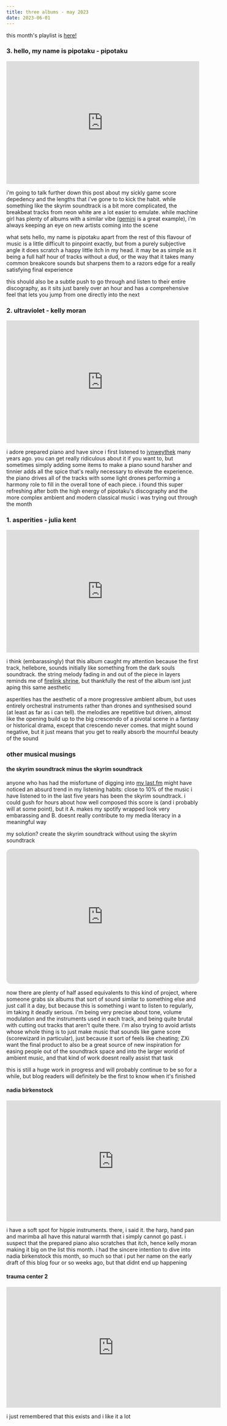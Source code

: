 ```yaml
---
title: three albums - may 2023
date: 2023-06-01
---
```


this month's playlist is [here!](https://open.spotify.com/playlist/6BU15m431CObSKIN0FeLgQ?si=6b85e44c13e6416a)

### 3. hello, my name is pipotaku - pipotaku  
<iframe style="border: 0; width: 100%; height: 320px;" src="https://bandcamp.com/EmbeddedPlayer/album=2704358402/size=large/bgcol=ffffff/linkcol=0687f5/artwork=small/transparent=true/" seamless><a href="https://pipotaku.bandcamp.com/album/hello-my-name-is-pipotaku">Hello, My Name Is Pipotaku by Pipotaku</a></iframe>  

i'm going to talk further down this post about my sickly game score depedency and the lengths that i've gone to to kick the habit. while something like the skyrim soundtrack is a bit more complicated, the breakbeat tracks from neon white are a lot easier to emulate. while machine girl has plenty of albums with a similar vibe ([gemini](https://machinegirl.bandcamp.com/album/gemini) is a great example), i'm always keeping an eye on new artists coming into the scene

what sets hello, my name is pipotaku apart from the rest of this flavour of music is a little difficult to pinpoint exactly, but from a purely subjective angle it does scratch a happy little itch in my head. it may be as simple as it being a full half hour of tracks without a dud, or the way that it takes many common breakcore sounds but sharpens them to a razors edge for a really satisfying final experience

this should also be a subtle push to go through and listen to their entire discography, as it sits just barely over an hour and has a comprehensive feel that lets you jump from one directly into the next

### 2. ultraviolet - kelly moran
<iframe style="border: 0; width: 100%; height: 320px;" src="https://bandcamp.com/EmbeddedPlayer/album=3704305105/size=large/bgcol=ffffff/linkcol=0687f5/artwork=small/transparent=true/" seamless><a href="https://kellymoran.bandcamp.com/album/ultraviolet">Ultraviolet by kelly moran</a></iframe>  

i adore prepared piano and have since i first listened to [jynweythek](https://aphextwin.bandcamp.com/track/jynweythek) many years ago. you can get really ridiculous about it if you want to, but sometimes simply adding some items to make a piano sound harsher and tinnier adds all the spice that's really necessary to elevate the experience. the piano drives all of the tracks with some light drones performing a harmony role to fill in the overall tone of each piece. i found this  super refreshing after both the high energy of pipotaku's discography and the more complex ambient and modern classical music i was trying out through the month

### 1. asperities - julia kent  
<iframe style="border: 0; width: 100%; height: 320px;" src="https://bandcamp.com/EmbeddedPlayer/album=3258924639/size=large/bgcol=ffffff/linkcol=0687f5/artwork=small/transparent=true/" seamless><a href="https://music.juliakent.com/album/asperities">Asperities by Julia Kent</a></iframe>  

i think (embarassingly) that this album caught my attention because the first track, hellebore, sounds initially like something from the dark souls soundtrack. the string melody fading in and out of the piece in layers reminds me of [firelink shrine](https://www.youtube.com/watch?v=pJhVgB_H-Q8), but thankfully the rest of the album isnt just aping this same aesthetic

asperities has the aesthetic of a more progressive ambient album, but uses entirely orchestral instruments rather than drones and synthesised sound (at least as far as i can tell). the melodies are repetitive but driven, almost like the opening build up to the big crescendo of a pivotal scene in a fantasy or historical drama, except that crescendo never comes. that might sound negative, but it just means that you get to really absorb the mournful beauty of the sound

### other musical musings

#### the skyrim soundtrack minus the skyrim soundtrack  
anyone who has had the misfortune of digging into [my last.fm](https://www.last.fm/user/uuupah/library/albums) might have noticed an absurd trend in my listening habits: close to 10% of the music i have listened to in the last five years has been the skyrim soundtrack. i could gush for hours about how well composed this score is (and i probably will at some point), but it A. makes my spotify wrapped look very embarassing and B. doesnt really contribute to my media literacy in a meaningful way  

my solution? create the skyrim soundtrack without using the skyrim soundtrack

<iframe style="border-radius:12px" src="https://open.spotify.com/embed/playlist/65Zz0fFlrTOtBDt5O8bVBR?utm_source=generator" width="100%" height="352" frameBorder="0" allowfullscreen="" allow="autoplay; clipboard-write; encrypted-media; fullscreen; picture-in-picture" loading="lazy"></iframe>

now there are plenty of half assed equivalents to this kind of project, where someone grabs six albums that sort of sound similar to something else and just call it a day, but because this is something i want to listen to regularly, im taking it deadly serious. i'm being very precise about tone, volume modulation and the instruments used in each track, and being quite brutal with cutting out tracks that aren't quite there. i'm also trying to avoid artists whose whole thing is to just make music that sounds like game score (scorewizard in particular), just because it sort of feels like cheating; ZXi want the final product to also be a great source of new inspiration for easing people out of the soundtrack space and into the larger world of ambient music, and that kind of work doesnt really assist that task

this is still a huge work in progress and will probably continue to be so for a while, but blog readers will definitely be the first to know when it's finished

#### nadia birkenstock  
<iframe width="560" height="315" src="https://www.youtube-nocookie.com/embed/jUdV_ZRrZes" title="YouTube video player" frameborder="0" allow="accelerometer; autoplay; clipboard-write; encrypted-media; gyroscope; picture-in-picture; web-share" allowfullscreen></iframe>  

i have a soft spot for hippie instruments. there, i said it. the harp, hand pan and marimba all have this natural warmth that i simply cannot go past. i suspect that the prepared piano also scratches that itch, hence kelly moran making it big on the list this month. i had the sincere intention to dive into nadia birkenstock this month, so much so that i put her name on the early draft of this blog four or so weeks ago, but that didnt end up happening  

#### trauma center 2  
<iframe width="560" height="315" src="https://www.youtube-nocookie.com/embed/dRBoQqgBF_A" title="YouTube video player" frameborder="0" allow="accelerometer; autoplay; clipboard-write; encrypted-media; gyroscope; picture-in-picture; web-share" allowfullscreen></iframe>  

i just remembered that this exists and i like it a lot